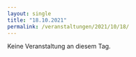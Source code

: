 ```yaml
---
layout: single
title: "18.10.2021"
permalink: /veranstaltungen/2021/10/18/
---
```


Keine Veranstaltung an diesem Tag.

